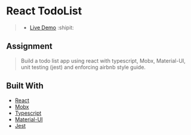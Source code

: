 # React TodoList

> - [Live Demo](https://igorashs.github.io/react-todo-list/) :shipit:

## Assignment

> Build a todo list app using react with typescript, Mobx, Material-UI, unit testing (jest) and enforcing airbnb style guide.

## Built With

- [React](https://reactjs.org/)
- [Mobx](https://mobx.js.org/README.html)
- [Typescript](https://www.typescriptlang.org/)
- [Material-UI](https://material-ui.com/)
- [Jest](https://jestjs.io/)
